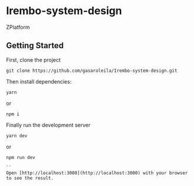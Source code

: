 # Irembo-system-design
ZPlatform 

## Getting Started
First, clone the project
```
git clone https://github.com/gasaroleila/Irembo-system-design.git
```
Then install dependencies:

```
yarn
```
or

```
npm i
```

Finally run the development server
```
yarn dev

```
or 

```
npm run dev

``
Open [http://localhost:3000](http://localhost:3000) with your browser to see the result.
